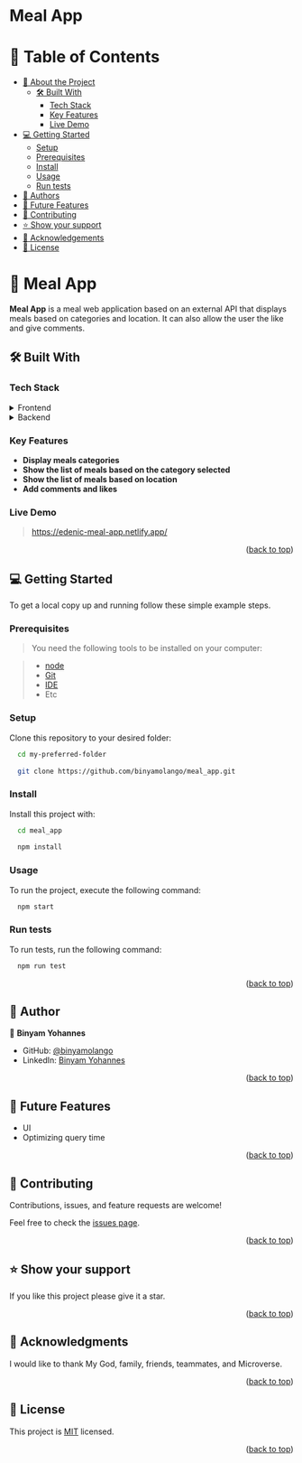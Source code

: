 # Meal App

<a name="readme-top"></a>

# 📗 Table of Contents

- [📖 About the Project](#about-project)
  - [🛠 Built With](#built-with)
    - [Tech Stack](#tech-stack)
    - [Key Features](#key-features)
    - [Live Demo](#live-demo)
- [💻 Getting Started](#getting-started)
  - [Setup](#setup)
  - [Prerequisites](#prerequisites)
  - [Install](#install)
  - [Usage](#usage)
  - [Run tests](#run-tests)
- [👥 Authors](#authors)
- [🔭 Future Features](#future-features)
- [🤝 Contributing](#contributing)
- [⭐️ Show your support](#support)
- [🙏 Acknowledgements](#acknowledgements)
- [📝 License](#license)

# 📖 Meal App <a name="about-project"></a>

**Meal App** is a meal web application based on an external API that displays meals based on categories and location. It can also allow the user the like and give comments.

## 🛠 Built With <a name="built-with"></a>

### Tech Stack <a name="tech-stack"></a>

<details>
<summary>Frontend</summary>
  <ul>
    <li><a href="https://html.com/">HTML</a></li>
    <li><a href="https://www.w3.org/Style/CSS/Overview.en.html">CSS3</a></li>
    <li><a href="https://getbootstrap.com/docs/5.0/getting-started/introduction/">Bootstrap</a></li>
    <li><a href="https://www.javascript.com/">JavaScript</a></li>
    <li><a href="https://react.dev/">React</a></li>
  </ul>
</details>
<details>
<summary>Backend</summary>
  <ul>
    <li><a href="https://www.themealdb.com/api.php">Meal API</a></li>
    <li><a href="https://us-central1-involvement-api.cloudfunctions.net/capstoneApi/">Like and Comment Monitoring API</a></li>
  </ul>
</details>

### Key Features <a name="key-features"></a>

- **Display meals categories**
- **Show the list of meals based on the category selected**
- **Show the list of meals based on location**
- **Add comments and likes**

### Live Demo <a name="live-demo"></a>

> https://edenic-meal-app.netlify.app/

<p align="right">(<a href="#readme-top">back to top</a>)</p>

## 💻 Getting Started <a name="getting-started"></a>

To get a local copy up and running follow these simple example steps.

### Prerequisites

> You need the following tools to be installed on your computer:

> - [node](https://nodejs.org/en)
> - [Git](https://www.linode.com/docs/guides/how-to-install-git-on-linux-mac-and-windows/)
> - [IDE](https://code.visualstudio.com/download)
> - Etc

### Setup

Clone this repository to your desired folder:

```sh
  cd my-preferred-folder
  
  git clone https://github.com/binyamolango/meal_app.git

```

### Install

Install this project with:

```sh
  cd meal_app
  
  npm install
```

### Usage

To run the project, execute the following command:

```sh
  npm start
```

### Run tests

To run tests, run the following command:


```sh
  npm run test
```
<p align="right">(<a href="#readme-top">back to top</a>)</p>


## 👥 Author <a name="authors"></a>

👤 **Binyam Yohannes**

- GitHub: [@binyamolango ](https://github.com/binyamolango)
- LinkedIn: [Binyam Yohannes](https://www.linkedin.com/in/binyamyohannes/)

<p align="right">(<a href="#readme-top">back to top</a>)</p>


## 🔭 Future Features <a name="future-features"></a>

- UI
- Optimizing query time

<p align="right">(<a href="#readme-top">back to top</a>)</p>


## 🤝 Contributing <a name="contributing"></a>

Contributions, issues, and feature requests are welcome!

Feel free to check the [issues page](../../issues/).

<p align="right">(<a href="#readme-top">back to top</a>)</p>

## ⭐️ Show your support <a name="support"></a>

If you like this project please give it a star.

<p align="right">(<a href="#readme-top">back to top</a>)</p>


## 🙏 Acknowledgments <a name="acknowledgements"></a>

I would like to thank My God, family, friends, teammates, and Microverse.

<p align="right">(<a href="#readme-top">back to top</a>)</p>

## 📝 License <a name="license"></a>

This project is [MIT](https://github.com/binyamolango/morsecode/blob/dev/LICENSE) licensed.

<p align="right">(<a href="#readme-top">back to top</a>)</p>
